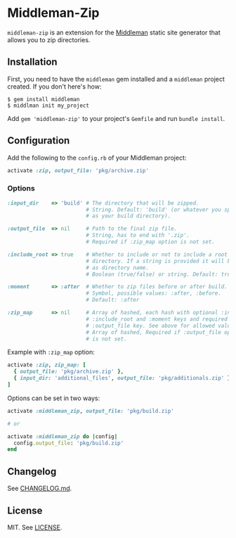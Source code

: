 # Middleman-Zip

`middleman-zip` is an extension for the [Middleman](http://middlemanapp.com/) static site generator that allows you to zip directories.

## Installation

First, you need to have the `middleman` gem installed and a `middleman` project created. If you don't here's how:

```
$ gem install middleman
$ middlman init my_project
```

Add `gem 'middleman-zip'` to your project's `Gemfile` and run `bundle install`.

## Configuration

Add the following to the `config.rb` of your Middleman project:

```ruby
activate :zip, output_file: 'pkg/archive.zip'
```

### Options

```ruby
:input_dir    => 'build' # The directory that will be zipped.
                         # String. Default: 'build' (or whatever you specified
                         # as your build directory).

:output_file  => nil     # Path to the final zip file.
                         # String, has to end with '.zip'.
                         # Required if :zip_map option is not set.

:include_root => true    # Whether to include or not to include a root
                         # directory. If a string is provided it will be used
                         # as directory name.
                         # Boolean (true/false) or string. Default: true.

:moment       => :after  # Whether to zip files before or after build.
                         # Symbol, possible values: :after, :before.
                         # Default: :after

:zip_map      => nil     # Array of hashed, each hash with optional :input_dir,
                         # :include_root and :moment keys and required
                         # :output_file key. See above for allowed values.
                         # Array of hashed, Required if :output_file option
                         # is not set.
```

Example with `:zip_map` option:

```ruby
activate :zip, zip_map: [
  { output_file: 'pkg/archive.zip' },
  { input_dir: 'additional_files', output_file: 'pkg/additionals.zip' }
]
```

Options can be set in two ways:

```ruby
activate :middleman_zip, output_file: 'pkg/build.zip'

# or

activate :middleman_zip do |config|
  config.output_file: 'pkg/build.zip'
end
```

## Changelog

See [CHANGELOG.md](CHANGELOG.md).

## License

MIT. See [LICENSE](LICENSE).
